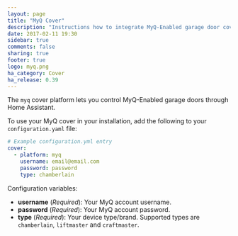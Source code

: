```yaml
---
layout: page
title: "MyQ Cover"
description: "Instructions how to integrate MyQ-Enabled garage door covers into Home Assistant."
date: 2017-02-11 19:30
sidebar: true
comments: false
sharing: true
footer: true
logo: myq.png
ha_category: Cover
ha_release: 0.39
---
```


The `myq` cover platform lets you control MyQ-Enabled garage doors through Home Assistant.

To use your MyQ cover in your installation, add the following to your `configuration.yaml` file:

```yaml
# Example configuration.yml entry
cover:
  - platform: myq
    username: email@email.com
    password: password
    type: chamberlain
```

Configuration variables:

- **username** (*Required*): Your MyQ account username.
- **password** (*Required*): Your MyQ account password.
- **type** (*Required*): Your device type/brand. Supported types are `chamberlain`, `liftmaster` and `craftmaster`.
